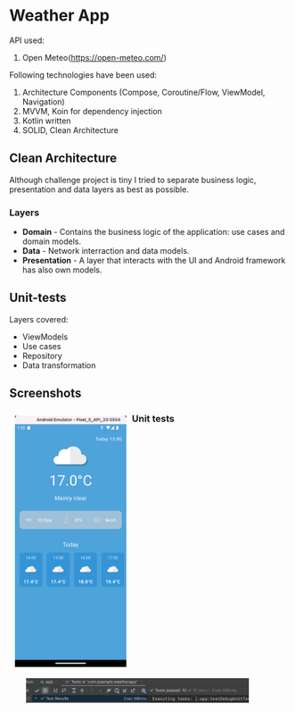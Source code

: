 # Weather App
API used:
1. Open Meteo(https://open-meteo.com/)

Following technologies have been used:
1. Architecture Components (Compose, Coroutine/Flow, ViewModel, Navigation)
2. MVVM, Koin for dependency injection
3. Kotlin written
4. SOLID, Clean Architecture

## Clean Architecture
Although challenge project is tiny I tried to separate business logic, presentation and data layers as best as possible.

### Layers
- **Domain** - Contains the business logic of the application: use cases and domain models.
- **Data** - Network interraction and data models.
- **Presentation** - A layer that interacts with the UI and Android framework has also own models. 

## Unit-tests
Layers covered:
- ViewModels
- Use cases
- Repository
- Data transformation

## Screenshots
[<img src="/screenshots/weather1.png" align="left" width="200" hspace="10" vspace="10">](/screenshots/weather1.png)

### Unit tests
[<img src="/screenshots/tests.png" align="left" width="400" hspace="30" vspace="10">](/screenshots/tests.png)
